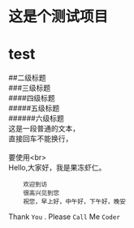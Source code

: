 这是个测试项目 
==== 
# test  
##二级标题  
###三级标题  
####四级标题  
#####五级标题  
######六级标题  
这是一段普通的文本，  
直接回车不能换行，<br>  
要使用\<br>  
		Hello,大家好，我是果冻虾仁。  
		
		欢迎到访  
		很高兴见到您  
		祝您，早上好，中午好，下午好，晚安 
		
Thank `You` . Please `Call` Me `Coder`

		